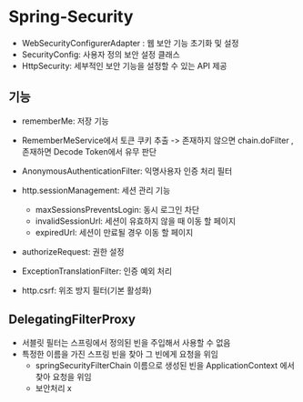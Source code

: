 # Spring-Security

* WebSecurityConfigurerAdapter : 웹 보안 기능 초기화 및 설정
* SecurityConfig: 사용자 정의 보안 설정 클래스
* HttpSecurity: 세부적인 보안 기능을 설정할 수 있는 API 제공

## 기능
* rememberMe: 저장 기능
* RememberMeService에서 토큰 쿠키 추출 -> 존재하지 않으면 chain.doFilter , 존재하면 Decode Token에서 유무 판단

* AnonymousAuthenticationFilter: 익명사용자 인증 처리 필터
* http.sessionManagement: 세션 관리 기능
  + maxSessionsPreventsLogin: 동시 로그인 차단
  + invalidSessionUrl: 세션이 유효하지 않을 때 이동 할 페이지
  + expiredUrl: 세션이 만료될 경우 이동 할 페이지

* authorizeRequest: 권한 설정
* ExceptionTranslationFilter: 인증 예외 처리

* http.csrf: 위조 방지 필터(기본 활성화)

## DelegatingFilterProxy
* 서블릿 필터는 스프링에서 정의된 빈을 주입해서 사용할 수 없음
* 특정한 이름을 가진 스프링 빈을 찾아 그 빈에게 요청을 위임
  + springSecurityFilterChain 이름으로 생성된 빈을 ApplicationContext 에서 찾아 요청을 위임
  + 보안처리 x

